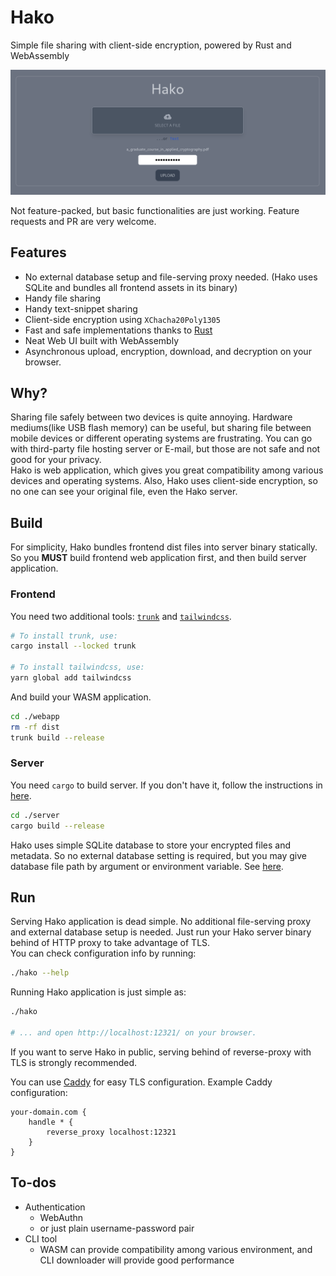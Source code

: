 # Hako
Simple file sharing with client-side encryption, powered by Rust and WebAssembly  

![preview](./res/preview.png)
  
Not feature-packed, but basic functionalities are just working. Feature requests and PR are very welcome.

## Features
* No external database setup and file-serving proxy needed. (Hako uses SQLite and bundles all frontend assets in its binary)
* Handy file sharing
* Handy text-snippet sharing
* Client-side encryption using `XChacha20Poly1305`
* Fast and safe implementations thanks to [Rust](https://www.rust-lang.org/)
* Neat Web UI built with WebAssembly
* Asynchronous upload, encryption, download, and decryption on your browser.

## Why?
Sharing file safely between two devices is quite annoying. Hardware mediums(like USB flash memory) can be useful, but sharing file between mobile devices or different operating systems are frustrating.
You can go with third-party file hosting server or E-mail, but those are not safe and not good for your privacy.  
Hako is web application, which gives you great compatibility among various devices and operating systems. Also, Hako uses client-side encryption, so no one can see your original file, even the Hako server.

## Build
For simplicity, Hako bundles frontend dist files into server binary statically. So you **MUST** build frontend web application first, and then build server application.

### Frontend
You need two additional tools: [`trunk`](https://trunkrs.dev/) and [`tailwindcss`](https://tailwindcss.com/).
```sh
# To install trunk, use:
cargo install --locked trunk

# To install tailwindcss, use:
yarn global add tailwindcss
```

And build your WASM application.
```sh
cd ./webapp
rm -rf dist
trunk build --release
```

### Server
You need `cargo` to build server. If you don't have it, follow the instructions in [here](https://www.rust-lang.org/tools/install).
```sh
cd ./server
cargo build --release
```
Hako uses simple SQLite database to store your encrypted files and metadata. So no external database setting is required, but you may give database file path by argument or environment variable. See [here](https://github.com/skystar-p/hako/blob/b8bed17019232452d8ca98ff9a0ae20521af02e1/server/src/config.rs#L9).


## Run
Serving Hako application is dead simple. No additional file-serving proxy and external database setup is needed. Just run your Hako server binary behind of HTTP proxy to take advantage of TLS.  
You can check configuration info by running:
```sh
./hako --help
```

Running Hako application is just simple as:
```sh
./hako

# ... and open http://localhost:12321/ on your browser.
```

If you want to serve Hako in public, serving behind of reverse-proxy with TLS is strongly recommended.

You can use [Caddy](https://caddyserver.com/) for easy TLS configuration. Example Caddy configuration:
```
your-domain.com {
    handle * {
        reverse_proxy localhost:12321
    }
}
```

## To-dos
* Authentication
    * WebAuthn
    * or just plain username-password pair
* CLI tool
    * WASM can provide compatibility among various environment, and CLI downloader will provide good performance
